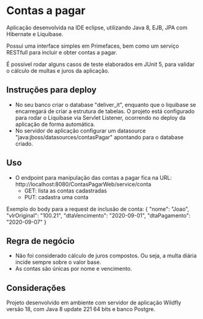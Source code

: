 
# Contas a pagar

Aplicação desenvolvida na IDE eclipse, utilizando Java 8, EJB, JPA com Hibernate e Liquibase.

Possui uma interface simples em Primefaces, bem como um serviço RESTfull para incluir e obter contas a pagar.

É possível rodar alguns casos de teste elaborados em JUnit 5, para validar o cálculo de multas e juros da aplicação.


## Instruções para deploy

- No seu banco criar o database "deliver_it", enquanto que o liquibase se encarregará de criar a estrutura de tabelas. O projeto está configurado para rodar o Liquibase via Servlet Listener, ocorrendo no deploy da aplicação de forma automática.
- No servidor de aplicação configurar um datasource "java:jboss/datasources/contasPagar" apontando para o database criado.


## Uso

- O endpoint para manipulação das contas a pagar fica na URL:
http://localhost:8080/ContasPagarWeb/service/conta
	- GET: lista as contas cadastradas
	- PUT: cadastra uma conta
	
Exemplo do body para a request de inclusão de conta:
{
 	"nome": "Joao",
	"vlrOriginal": "100.21",
	"dtaVencimento": "2020-09-01",
	"dtaPagamento": "2020-09-07"
}


## Regra de negócio

- Não foi considerado cálculo de juros compostos. Ou seja, a multa diária incide sempre sobre o valor base.
- As contas são únicas por nome e vencimento.


## Considerações

Projeto desenvolvido em ambiente com servidor de aplicação Wildfly versão 18, com Java 8 update 221 64 bits e banco Postgre.
